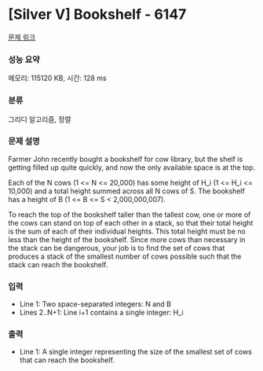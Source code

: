 # [Silver V] Bookshelf - 6147 

[문제 링크](https://www.acmicpc.net/problem/6147) 

### 성능 요약

메모리: 115120 KB, 시간: 128 ms

### 분류

그리디 알고리즘, 정렬

### 문제 설명

<p>Farmer John recently bought a bookshelf for cow library, but the shelf is getting filled up quite quickly, and now the only available space is at the top.</p>

<p>Each of the N cows (1 <= N <= 20,000) has some height of H_i (1 <= H_i <= 10,000) and a total height summed across all N cows of S. The bookshelf has a height of B (1 <= B <= S < 2,000,000,007).</p>

<p>To reach the top of the bookshelf taller than the tallest cow, one or more of the cows can stand on top of each other in a stack, so that their total height is the sum of each of their individual heights. This total height must be no less than the height of the bookshelf. Since more cows than necessary in the stack can be dangerous, your job is to find the set of cows that produces a stack of the smallest number of cows possible such that the stack can reach the bookshelf.</p>

### 입력 

 <ul>
	<li>Line 1: Two space-separated integers: N and B</li>
	<li>Lines 2..N+1: Line i+1 contains a single integer: H_i</li>
</ul>

<p> </p>

### 출력 

 <ul>
	<li>Line 1: A single integer representing the size of the smallest set of cows that can reach the bookshelf.</li>
</ul>

<p> </p>

